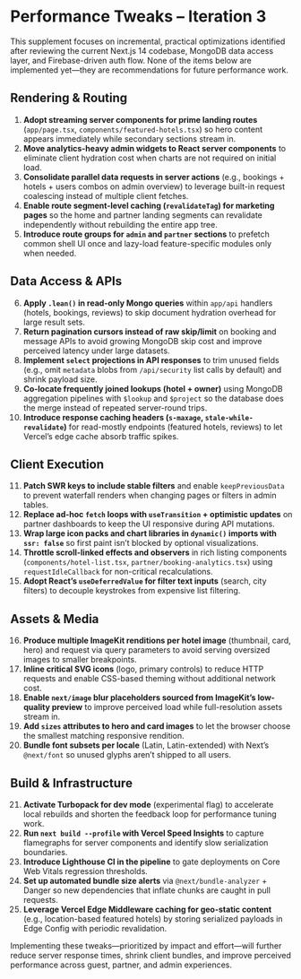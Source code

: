 # Performance Tweaks – Iteration 3

This supplement focuses on incremental, practical optimizations identified after reviewing the current Next.js 14 codebase, MongoDB data access layer, and Firebase-driven auth flow. None of the items below are implemented yet—they are recommendations for future performance work.

## Rendering & Routing
1. **Adopt streaming server components for prime landing routes** (`app/page.tsx`, `components/featured-hotels.tsx`) so hero content appears immediately while secondary sections stream in.
2. **Move analytics-heavy admin widgets to React server components** to eliminate client hydration cost when charts are not required on initial load.
3. **Consolidate parallel data requests in server actions** (e.g., bookings + hotels + users combos on admin overview) to leverage built-in request coalescing instead of multiple client fetches.
4. **Enable route segment-level caching (`revalidateTag`) for marketing pages** so the home and partner landing segments can revalidate independently without rebuilding the entire app tree.
5. **Introduce route groups for `admin` and `partner` sections** to prefetch common shell UI once and lazy-load feature-specific modules only when needed.

## Data Access & APIs
6. **Apply `.lean()` in read-only Mongo queries** within `app/api` handlers (hotels, bookings, reviews) to skip document hydration overhead for large result sets.
7. **Return pagination cursors instead of raw skip/limit** on booking and message APIs to avoid growing MongoDB skip cost and improve perceived latency under large datasets.
8. **Implement `select` projections in API responses** to trim unused fields (e.g., omit `metadata` blobs from `/api/security` list calls by default) and shrink payload size.
9. **Co-locate frequently joined lookups (hotel + owner)** using MongoDB aggregation pipelines with `$lookup` and `$project` so the database does the merge instead of repeated server-round trips.
10. **Introduce response caching headers (`s-maxage`, `stale-while-revalidate`)** for read-mostly endpoints (featured hotels, reviews) to let Vercel’s edge cache absorb traffic spikes.

## Client Execution
11. **Patch SWR keys to include stable filters** and enable `keepPreviousData` to prevent waterfall renders when changing pages or filters in admin tables.
12. **Replace ad-hoc `fetch` loops with `useTransition` + optimistic updates** on partner dashboards to keep the UI responsive during API mutations.
13. **Wrap large icon packs and chart libraries in `dynamic()` imports with `ssr: false`** so first paint isn’t blocked by optional visualizations.
14. **Throttle scroll-linked effects and observers** in rich listing components (`components/hotel-list.tsx`, `partner/booking-analytics.tsx`) using `requestIdleCallback` for non-critical recalculations.
15. **Adopt React’s `useDeferredValue` for filter text inputs** (search, city filters) to decouple keystrokes from expensive list filtering.

## Assets & Media
16. **Produce multiple ImageKit renditions per hotel image** (thumbnail, card, hero) and request via query parameters to avoid serving oversized images to smaller breakpoints.
17. **Inline critical SVG icons** (logo, primary controls) to reduce HTTP requests and enable CSS-based theming without additional network cost.
18. **Enable `next/image` blur placeholders sourced from ImageKit’s low-quality preview** to improve perceived load while full-resolution assets stream in.
19. **Add `sizes` attributes to hero and card images** to let the browser choose the smallest matching responsive rendition.
20. **Bundle font subsets per locale** (Latin, Latin-extended) with Next’s `@next/font` so unused glyphs aren’t shipped to all users.

## Build & Infrastructure
21. **Activate Turbopack for dev mode** (experimental flag) to accelerate local rebuilds and shorten the feedback loop for performance tuning work.
22. **Run `next build --profile` with Vercel Speed Insights** to capture flamegraphs for server components and identify slow serialization boundaries.
23. **Introduce Lighthouse CI in the pipeline** to gate deployments on Core Web Vitals regression thresholds.
24. **Set up automated bundle size alerts** via `@next/bundle-analyzer` + Danger so new dependencies that inflate chunks are caught in pull requests.
25. **Leverage Vercel Edge Middleware caching for geo-static content** (e.g., location-based featured hotels) by storing serialized payloads in Edge Config with periodic revalidation.

Implementing these tweaks—prioritized by impact and effort—will further reduce server response times, shrink client bundles, and improve perceived performance across guest, partner, and admin experiences.

